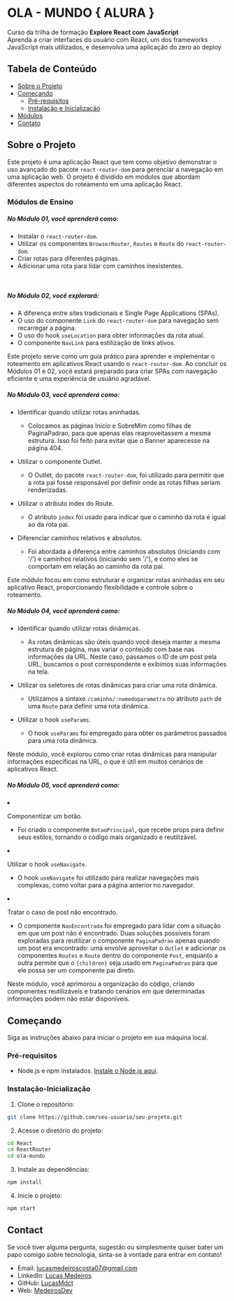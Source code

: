 # OLA - MUNDO { ALURA }

Curso da trilha de formação <strong> Explore React com JavaScript </strong><br>
Aprenda a criar interfaces do usuário com React, um dos frameworks JavaScript mais utilizados, e desenvolva uma aplicação do zero ao deploy

## Tabela de Conteúdo

- [Sobre o Projeto](#sobre-o-projeto)
- [Começando](#começando)
  - [Pré-requisitos](#pré-requisitos)
  - [Instalação e Inicialização](#instalação-inicialização)
- [Módulos](#módulos)
- [Contato](#contato)

## Sobre o Projeto

Este projeto é uma aplicação React que tem como objetivo demonstrar o uso avançado do pacote `react-router-dom` para gerenciar a navegação em uma aplicação web. O projeto é dividido em módulos que abordam diferentes aspectos do roteamento em uma aplicação React.

### Módulos de Ensino

<h5>No Módulo 01, você aprenderá como:</h5>

- Instalar o `react-router-dom`.
- Utilizar os componentes `BrowserRouter`, `Routes` e `Route` do `react-router-dom`.
- Criar rotas para diferentes páginas.
- Adicionar uma rota para lidar com caminhos inexistentes.
<br>
<h5>No Módulo 02, você explorará:</h5>

- A diferença entre sites tradicionais e Single Page Applications (SPAs).
- O uso do componente `Link` do `react-router-dom` para navegação sem recarregar a página.
- O uso do hook `useLocation` para obter informações da rota atual.
- O componente `NavLink` para estilização de links ativos.

Este projeto serve como um guia prático para aprender e implementar o roteamento em aplicativos React usando o `react-router-dom`. Ao concluir os Módulos 01 e 02, você estará preparado para criar SPAs com navegação eficiente e uma experiência de usuário agradável.
<br>

<h5>No Módulo 03, você aprenderá como:</h5>

- Identificar quando utilizar rotas aninhadas.
  - Colocamos as páginas Inicio e SobreMim como filhas de PaginaPadrao, para que apenas elas reaproveitassem a mesma estrutura. Isso foi feito para evitar que o Banner aparecesse na página 404.

- Utilizar o componente Outlet.
  - O Outlet, do pacote `react-router-dom`, foi utilizado para permitir que a rota pai fosse responsável por definir onde as rotas filhas seriam renderizadas.

- Utilizar o atributo index do Route.
  - O atributo `index` foi usado para indicar que o caminho da rota é igual ao da rota pai.

- Diferenciar caminhos relativos e absolutos.
  - Foi abordada a diferença entre caminhos absolutos (iniciando com '/') e caminhos relativos (iniciando sem '/'), e como eles se comportam em relação ao caminho da rota pai.

Este módulo focou em como estruturar e organizar rotas aninhadas em seu aplicativo React, proporcionando flexibilidade e controle sobre o roteamento.
<br>
<h5>No Módulo 04, você aprenderá como:</h5>

- Identificar quando utilizar rotas dinâmicas.
  - As rotas dinâmicas são úteis quando você deseja manter a mesma estrutura de página, mas variar o conteúdo com base nas informações da URL. Neste caso, passamos o ID de um post pela URL, buscamos o post correspondente e exibimos suas informações na tela.

- Utilizar os seletores de rotas dinâmicas para criar uma rota dinâmica.
  - Utilizamos a sintaxe `/caminho/:nomedoparametro` no atributo `path` de uma `Route` para definir uma rota dinâmica.

- Utilizar o hook `useParams`.
  - O hook `useParams` foi empregado para obter os parâmetros passados para uma rota dinâmica.

Neste módulo, você explorou como criar rotas dinâmicas para manipular informações específicas na URL, o que é útil em muitos cenários de aplicativos React.
<br>
<h5>No Módulo 05, você aprenderá como:</h5

- Componentizar um botão.
  - Foi criado o componente `BotaoPrincipal`, que recebe props para definir seus estilos, tornando o código mais organizado e reutilizável.

- Utilizar o hook `useNavigate`.
  - O hook `useNavigate` foi utilizado para realizar navegações mais complexas, como voltar para a página anterior no navegador.

- Tratar o caso de post não encontrado.
  - O componente `NaoEncontrada` foi empregado para lidar com a situação em que um post não é encontrado. Duas soluções possíveis foram exploradas para reutilizar o componente `PaginaPadrao` apenas quando um post era encontrado: uma envolve aproveitar o `Outlet` e adicionar os componentes `Routes` e `Route` dentro do componente `Post`, enquanto a outra permite que o `{children}` seja usado em `PaginaPadrao` para que ele possa ser um componente pai direto.

Neste módulo, você aprimorou a organização do código, criando componentes reutilizáveis e tratando cenários em que determinadas informações podem não estar disponíveis.

## Começando

Siga as instruções abaixo para iniciar o projeto em sua máquina local.

### Pré-requisitos

- Node.js e npm instalados. [Instale o Node.js aqui](https://nodejs.org/).

### Instalação-Inicialização

1. Clone o repositório:

```bash
git clone https://github.com/seu-usuario/seu-projeto.git
```
2. Acesse o diretório do projeto:

```bash
cd React
cd ReactRouter
cd ola-mundo
```

3. Instale as dependências:

```bash
npm install
```

4. Inicie o projeto:

```bash
npm start
```


## Contact

Se você tiver alguma pergunta, sugestão ou simplesmente quiser bater um papo comigo sobre tecnologia, sinta-se à vontade para entrar em contato!

- Email: lucasmedeiroscosta07@gmail.com
- LinkedIn: [Lucas Medeiros](https://www.linkedin.com/in/medeirosdev)
- GitHub: [LucasMdct](https://github.com/lucasmdct)
- Web: [MedeirosDev](https://medeirosdev.cloud)

